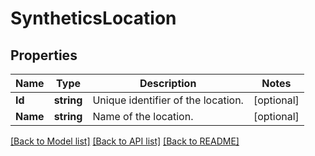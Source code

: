 # SyntheticsLocation

## Properties

Name | Type | Description | Notes
------------ | ------------- | ------------- | -------------
**Id** | **string** | Unique identifier of the location. | [optional] 
**Name** | **string** | Name of the location. | [optional] 

[[Back to Model list]](../README.md#documentation-for-models) [[Back to API list]](../README.md#documentation-for-api-endpoints) [[Back to README]](../README.md)


